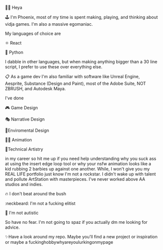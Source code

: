 👋🏿 Heya 

🕹️ I'm Phoenix, most of my time is spent making, playing, and thinking about vidja games. I'm also a massive egomaniac.

My languages of choice are

⚛️ React

🐍 Python

I dabble in other languages, but when making anything bigger than a 30 line script, I prefer to use these over everything else.

📋 As a game dev I'm also familiar with software like Unreal Engine, Aesprite, Substance (Design and Paint), most of the Adobe Suite, NOT ZBRUSH, and Autodesk Maya. 

I've done 

🎮 Game Design

🎭 Narrative Design

🌳Enviromental Design

🤸‍♂️ Animation

📃Technical Artistry

in my career so hit me up if you need help understanding why you suck ass at using the insert edge loop tool or why your nsfw animation looks like a kid rubbing 2 barbies up against one another. While, I won't give you my REAL LIFE portfolio just know I'm not a rockstar. I didn't wake up with talent and pollute ArtStation with masterpieces. I've never worked above AA studios and indies.

🔥 I don't beat around the bush

:neckbeard: I'm not a fucking elitist

🧠 I'm not autistic

So have no fear. I'm not going to spaz if you actually dm me looking for advice.

✨Have a look around my repo. Maybe you'll find a new project or inspiration or maybe a fuckinghobbywhyareyoulurkingonmypage
<!---
DubiousPhoenix/DubiousPhoenix is a ✨ special ✨ repository because its `README.md` (this file) appears on your GitHub profile.
You can click the Preview link to take a look at your changes.
--->
